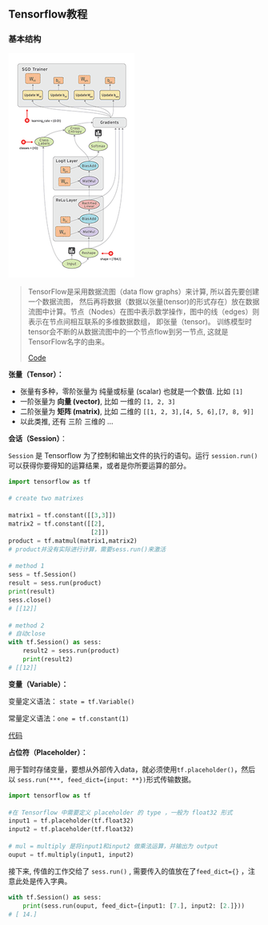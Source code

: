 ## Tensorflow教程

### 基本结构

![img](./Tensorflow教程.assets/tensors_flowing.gif)

> TensorFlow是采用数据流图（data flow graphs）来计算, 所以首先要创建一个数据流图， 然后再将数据（数据以张量(tensor)的形式存在）放在数据流图中计算。节点（Nodes）在图中表示数学操作，图中的线（edges）则表示在节点间相互联系的多维数据数组， 即张量（tensor)。 训练模型时tensor会不断的从数据流图中的一个节点flow到另一节点, 这就是TensorFlow名字的由来。
>
> [Code](./1Basic_Structure.py)

**张量（Tensor）：**

- 张量有多种，零阶张量为 纯量或标量 (scalar) 也就是一个数值. 比如 `[1]`
- 一阶张量为 **向量 (vector)**, 比如 一维的 `[1, 2, 3]`
- 二阶张量为 **矩阵 (matrix)**, 比如 二维的 `[[1, 2, 3],[4, 5, 6],[7, 8, 9]]`
- 以此类推, 还有 三阶 三维的 …

**会话（Session）**：

`Session` 是 Tensorflow 为了控制和输出文件的执行的语句。运行 `session.run()` 可以获得你要得知的运算结果，或者是你所要运算的部分。

```python
import tensorflow as tf

# create two matrixes

matrix1 = tf.constant([[3,3]])
matrix2 = tf.constant([[2],
                       [2]])
product = tf.matmul(matrix1,matrix2) 
# product并没有实际进行计算，需要sess.run()来激活

# method 1
sess = tf.Session()
result = sess.run(product)
print(result)
sess.close()
# [[12]]

# method 2
# 自动close
with tf.Session() as sess:
    result2 = sess.run(product)
    print(result2)
# [[12]]
```

**变量（Variable）：**

变量定义语法： `state = tf.Variable()`

常量定义语法：`one = tf.constant(1)`

[代码](./2Variable.py)

**占位符（Placeholder）：**

用于暂时存储变量，要想从外部传入data，就必须使用`tf.placeholder()`，然后以 `sess.run(***, feed_dict={input: **})`形式传输数据。

```python
import tensorflow as tf

#在 Tensorflow 中需要定义 placeholder 的 type ，一般为 float32 形式
input1 = tf.placeholder(tf.float32)
input2 = tf.placeholder(tf.float32)

# mul = multiply 是将input1和input2 做乘法运算，并输出为 output 
ouput = tf.multiply(input1, input2)
```

接下来, 传值的工作交给了 `sess.run()` , 需要传入的值放在了`feed_dict={}` ，注意此处是传入字典。

```python
with tf.Session() as sess:
    print(sess.run(ouput, feed_dict={input1: [7.], input2: [2.]}))
# [ 14.]
```

